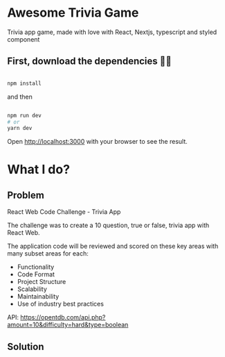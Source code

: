 # Awesome Trivia Game

Trivia app game, made with love with React, Nextjs, typescript and styled component

## First, download the dependencies 🐱‍💻

```bash

npm install

```

and then

```bash

npm run dev
# or
yarn dev

```

Open [http://localhost:3000](http://localhost:3000) with your browser to see the result.

# What I do?

## Problem

React Web Code Challenge - Trivia App

The challenge was to create a 10 question, true or false, trivia app with React Web.

The application code will be reviewed and scored on these key areas with many subset areas for each:

- Functionality
- Code Format
- Project Structure
- Scalability
- Maintainability
- Use of industry best practices

API: https://opentdb.com/api.php?amount=10&difficulty=hard&type=boolean

## Solution
